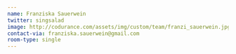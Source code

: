```yaml
---
name: Franziska Sauerwein
twitter: singsalad
image: http://codurance.com/assets/img/custom/team/franzi_sauerwein.jpg
contact-via: franziska.sauerwein@gmail.com
room-type: single
---
```

